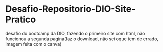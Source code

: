 # Desafio-Repositorio-DIO-Site-Pratico
desafio do bootcamp da DIO, fazendo o primeiro site com html, não funcionou a segunda pagina(faz o download, não sei oque tem de errado, imagem feita com o canva)
